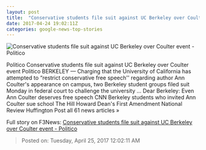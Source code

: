 ```yaml
---
layout: post
title:  "Conservative students file suit against UC Berkeley over Coulter event - Politico"
date: 2017-04-24 19:02:11Z
categories: google-news-top-stories
---
```


![Conservative students file suit against UC Berkeley over Coulter event - Politico](http://static.politico.com/6c/7d/d97802e541daa2684d44658d5a7b/160912-ann-coulter-2-bm-1160.jpg)

Politico Conservative students file suit against UC Berkeley over Coulter event Politico BERKELEY — Charging that the University of California has attempted to “restrict conservative free speech'' regarding author Ann Coulter's appearance on campus, two Berkeley student groups filed suit Monday in federal court to challenge the university ... Dear Berkeley: Even Ann Coulter deserves free speech CNN Berkeley students who invited Ann Coulter sue school The Hill Howard Dean's First Amendment National Review Huffington Post all 61 news articles »


Full story on F3News: [Conservative students file suit against UC Berkeley over Coulter event - Politico](http://www.f3nws.com/n/tkXDnG)

> Posted on: Tuesday, April 25, 2017 12:02:11 AM
